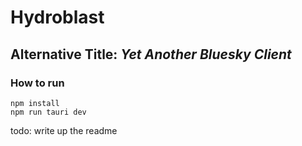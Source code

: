 # Hydroblast
## Alternative Title: *Yet Another Bluesky Client*

### How to run
```
npm install
npm run tauri dev
```

todo: write up the readme
